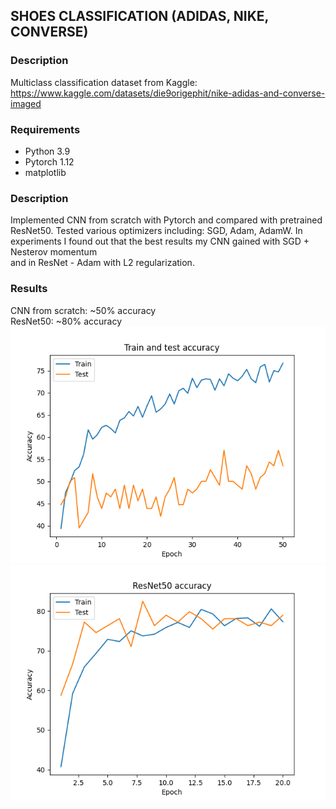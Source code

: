 ## SHOES CLASSIFICATION (ADIDAS, NIKE, CONVERSE)
### Description
Multiclass classification dataset from Kaggle:
https://www.kaggle.com/datasets/die9origephit/nike-adidas-and-converse-imaged

### Requirements
* Python 3.9
* Pytorch 1.12
* matplotlib

### Description
Implemented CNN from scratch with Pytorch and compared with pretrained ResNet50.
Tested various optimizers including: SGD, Adam, AdamW.
In experiments I found out that  the best results my CNN gained with SGD + Nesterov momentum <br />
and in ResNet - Adam with L2 regularization.

### Results
CNN from scratch: ~50% accuracy <br />
ResNet50: ~80% accuracy <br />
![CNN](plots/cnn_acc.png)
![ResNet50](plots/ResNet50_acc.png)
